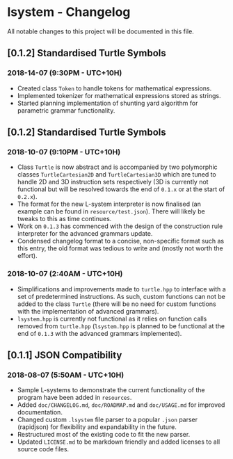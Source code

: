 # **lsystem** - Changelog
All notable changes to this project will be documented in this file.

## [0.1.2] Standardised Turtle Symbols

### 2018-14-07 (9:30PM - UTC+10H)
- Created class `Token` to handle tokens for mathematical expressions.
- Implemented tokenizer for mathematical expressions stored as strings.
- Started planning implementation of shunting yard algorithm for parametric grammar functionality.

## [0.1.2] Standardised Turtle Symbols

### 2018-10-07 (9:10PM - UTC+10H)

- Class `Turtle` is now abstract and is accompanied by two polymorphic classes `TurtleCartesian2D` and `TurtleCartesian3D` which are tuned to handle 2D and 3D instruction sets respectively (3D is currently not functional but will be resolved towards the end of `0.1.x` or at the start of `0.2.x`).
- The format for the new L-system interpreter is now finalised (an example can be found in `resource/test.json`). There will likely be tweaks to this as time continues.
- Work on `0.1.3` has commenced with the design of the construction rule interpreter for the advanced grammars update.
- Condensed changelog format to a concise, non-specific format such as this entry, the old format was tedious to write and (mostly not worth the effort).

### 2018-10-07 (2:40AM - UTC+10H)

- Simplifications and improvements made to `turtle.hpp` to interface with a set of predetermined instructions. As such, custom functions can not be added to the class `Turtle` (there will be no need for custom functions with the implementation of advanced grammars).
- `lsystem.hpp` is currently not functional as it relies on function calls removed from `turtle.hpp` (`lsystem.hpp` is planned to be functional at the end of `0.1.3` with the advanced grammars implemented).

## [0.1.1] JSON Compatibility

### 2018-08-07 (5:50AM - UTC+10H)

- Sample L-systems to demonstrate the current functionality of the program have been added in `resources`.
- Added `doc/CHANGELOG.md`, `doc/ROADMAP.md` and `doc/USAGE.md` for improved documentation.
- Changed custom `.lsystem` file parser to a popular `.json` parser (rapidjson) for flexibility and expandability in the future.
- Restructured most of the existing code to fit the new parser.
- Updated `LICENSE.md` to be markdown friendly and added licenses to all source code files.